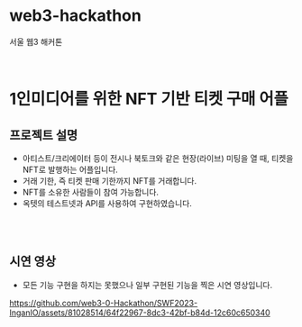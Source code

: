 # web3-hackathon
서울 웹3 해커톤 


<br>

# 1인미디어를 위한 NFT 기반 티켓 구매 어플

## 프로젝트 설명

- 아티스트/크리에이터 등이 전시나 북토크와 같은 현장(라이브) 미팅을 열 때, 티켓을 NFT로 발행하는 어플입니다.
- 거래 기한, 즉 티켓 판매 기한까지 NFT를 거래합니다.
- NFT를 소유한 사람들이 참여 가능합니다.
- 옥텟의 테스트넷과 API를 사용하여 구현하였습니다.

<br>
<br>

## 시연 영상
- 모든 기능 구현을 하지는 못했으나 일부 구현된 기능을 찍은 시연 영상입니다.
  
https://github.com/web3-0-Hackathon/SWF2023-InganIO/assets/81028514/64f22967-8dc3-42bf-b84d-12c60c650340



